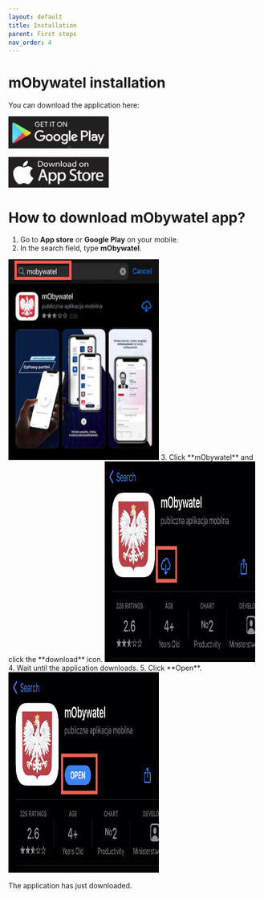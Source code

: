 ```yaml
---
layout: default
title: Installation
parent: First steps
nav_order: 4
---
```


mObywatel installation  
=======  

You can download the application here:

[<img src="../assets/images/googleplay.png" width="200">](https://play.google.com/store/apps/details?id=pl.nask.mobywatel&hl=pl&gl=pl "Redirect to Google Play")

[<img src="../assets/images/appstore.png" width="200">](https://apps.apple.com/pl/app/mobywatel/id1339613469?l=pl "Redirect to App Store")


# How to download mObywatel app?  


1. Go to **App store** or **Google Play** on your mobile.
2. In the search field, type **mObywatel**.  
<img src="../assets/images/one.jpeg" width="300" height="400">
3. Click **mObywatel** and click the **download** icon.  
<img src="../assets/images/two.jpeg" width="300" height="400">
4. Wait until the application downloads.
5. Click **Open**.  
<img src="../assets/images/three.jpeg" width="300" height="400">

The application has just downloaded.